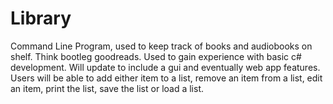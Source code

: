 # Library
Command Line Program, used to keep track of books and audiobooks on shelf. Think bootleg goodreads.
Used to gain experience with basic c# development.
Will update to include a gui and eventually web app features.
Users will be able to add either item to a list, remove an item from a list, edit an item, print the list, save the list or load a list.
